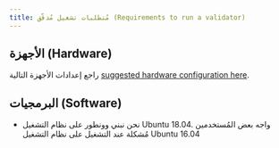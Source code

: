 ```yaml
---
title: مُتطلبات تشغيل مُدقّق (Requirements to run a validator)
---
```


## الأجهزة (Hardware)

راجع إعدادات الأجهزة التالية [suggested hardware configuration here](../../running-validator/validator-reqs.md).

## البرمجيات (Software)

- نحن نبني وونطور على نظام التشغيل Ubuntu 18.04. واجه بعض المُستخدمين مُشكلة عند التشغيل على نظام التشغيل Ubuntu 16.04
